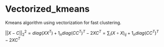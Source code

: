 # Vectorized_kmeans
Kmeans algorithm using vectorization for fast clustering.

$||X - C||_{2}^{2} = diag(XX^{T}) + 1_{n}diag(CC^{T})^{T} - 2XC^{T} = \sum_{i}(X \circ X)_{ij} + 1_{n}diag(CC^{T})^{T} - 2XC^{T}$
